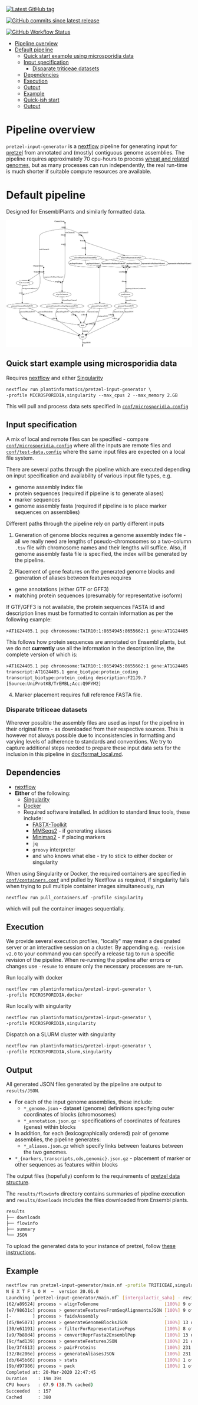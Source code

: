 [![Latest GitHub tag](https://img.shields.io/github/tag/plantinformatics/pretzel-input-generator.svg?label=latest%20release&logo=github&style=for-the-badge)](https://github.com/plantinformatics/pretzel-input-generator/releases)

[![GitHub commits since latest release](https://img.shields.io/github/commits-since/plantinformatics/pretzel-input-generator/latest.svg?style=for-the-badge&logo=github)](https://github.com/plantinformatics/pretzel-input-generator/releases)

[![GitHub Workflow Status](https://img.shields.io/github/workflow/status/plantinformatics/pretzel-input-generator/CI?label=CI%20TESTS&logo=github&style=for-the-badge)](https://github.com/plantinformatics/pretzel-input-generator/actions)


- [Pipeline overview](#pipeline-overview)
- [Default pipeline](#default-pipeline)
  - [Quick start example using microsporidia data](#quick-start-example-using-microsporidia-data)
  - [Input specification](#input-specification)
    - [Disparate triticeae datasets](#disparate-triticeae-datasets)
  - [Dependencies](#dependencies)
  - [Execution](#execution)
  - [Output](#output)
  - [Example](#example)
  - [Quick-ish start](#quick-ish-start)
  - [Output](#output-1)


# Pipeline overview

`pretzel-input-generator` is a [nextflow](https://www.nextflow.io) pipeline for generating input for [pretzel](https://github.com/plantinformatics/pretzel) from annotated and (mostly) contiguous genome assemblies. 
The pipeline requires approximately 70 cpu-hours to process [wheat and related genomes](conf/triticeae.config), but as many processes can run independently, the real run-time is much shorter if suitable compute resources are available.


<!-- TODO: re-generate TOC -->

# Default pipeline

Designed for EnsemblPlants and similarly formatted data.

![doc/dag.png](doc/dag.png)


## Quick start example using microsporidia data


Requires [nextflow](https://www.nextflow.io) and either [Singularity](http://singularity.lbl.gov)

```
nextflow run plantinformatics/pretzel-input-generator \
-profile MICROSPORIDIA,singularity --max_cpus 2 --max_memory 2.GB 
```

This will pull and process data sets specified in [`conf/microsporidia.config`](conf/microsporidia.config)


## Input specification

A mix of local and remote files can be specified - compare [`conf/microsporidia.config`](conf/microsporidia.config) where all the inputs are remote files and [`conf/test-data.config`](conf/test-data.config) where the same input files are expected on a local file system. 

There are several paths through the pipeline which are executed depending on input specification and availability of various input file types, e.g. 

* genome assembly index file 
* protein sequences (required if pipeline is to generate aliases)
* marker sequences
* genome assembly fasta (required if pipeline is to place marker sequences on assemblies)

Different paths through the pipeline rely on partly different inputs

1. Generation of genome blocks requires a genome assembly index file - all we really need are lengths of pseudo-chromosomes so a two-column `.tsv` file with chromosome names and their lengths will suffice. Also, if genome assembly fasta file is specified, the index will be generated by the pipeline.

2. Placement of gene features on the generated genome blocks and generation of aliases between features requires

  * gene annotations (either GTF or GFF3)
  * matching protein sequences (presumably for representative isoform)

If GTF/GFF3 is not available, the protein sequences FASTA id and description lines must be formatted to contain information as per the following example:

```
>AT1G24405.1 pep chromosome:TAIR10:1:8654945:8655662:1 gene:AT1G24405
```

This follows how protein sequences are annotated on Ensembl plants, but we do not **currently** use all the information in the description line, the complete version of which is:

```
>AT1G24405.1 pep chromosome:TAIR10:1:8654945:8655662:1 gene:AT1G24405 transcript:AT1G24405.1 gene_biotype:protein_coding transcript_biotype:protein_coding description:F21J9.7 [Source:UniProtKB/TrEMBL;Acc:Q9FYM2]
```

4. Marker placement requires full reference FASTA file.


### Disparate triticeae datasets 

Wherever possible the assembly files are used as input for the pipeline in their original form - as downloaded from their respective sources. This is however not always possible due to inconsistencies in formatting and varying levels of adherence to standards and conventions. We try to capture additional steps needed to prepare these input data sets for the inclusion in this pipeline in [doc/format_local.md](doc/format_local.md).

## Dependencies

* [nextflow](https://www.nextflow.io)
* **Either** of the following:
  * [Singularity](http://singularity.lbl.gov)
  * [Docker](http://singularity.lbl.gov)
  * Required software installed. In addition to standard linux tools, these include:
    * [FASTX-Toolkit](http://hannonlab.cshl.edu/fastx_toolkit/)
    * [MMSeqs2](https://github.com/soedinglab/mmseqs2) - if generating aliases
    * [Minimap2](https://github.com/lh3/minimap2) - if placing markers
    * `jq`
    * `groovy` interpreter
    * and who knows what else - try to stick to either docker or singularity 
  
When using Singularity or Docker, the required containers are specified in [`conf/containers.conf`](conf/containers.config)
and pulled by Nextflow as required, if singularity fails when trying to pull multiple container images simultaneously, run 

```
nextflow run pull_containers.nf -profile singularity 
```

which will pull the container images sequentially.


## Execution

We provide several execution profiles, "locally" may mean a designated server or an interactive session on a cluster. By appending  e.g. `-revision v2.0` to your command you can specify a release tag to run a specific revision of the pipeline. When re-running the pipeline after errors or changes use `-resume` to ensure only the necessary processes are re-run.

Run locally with docker

```
nextflow run plantinformatics/pretzel-input-generator \
-profile MICROSPORIDIA,docker 
```

Run locally with singularity

```
nextflow run plantinformatics/pretzel-input-generator \
-profile MICROSPORIDIA,singularity 
```

Dispatch on a SLURM cluster with singularity

```
nextflow run plantinformatics/pretzel-input-generator \
-profile MICROSPORIDIA,slurm,singularity
```

## Output

All generated JSON files generated by the pipeline are output to `results/JSON`.

* For each of the input genome assemblies, these include:
  * `*_genome.json` - dataset (genome) definitions specifying outer coordinates of blocks (chromosomes)
  * `*_annotation.json.gz` - specifications of coordinates of features (genes) within blocks
* In addition, for each (lexicographically ordered) pair of genome assemblies, the pipeline generates:
  * `*_aliases.json.gz` which specify links between features between the two genomes.
* `*_{markers,transcripts,cds,genomic}.json.gz` - placement of marker or other sequences as features within blocks 


The output files (hopefully) conform to the requirements of [pretzel data structure](https://github.com/plantinformatics/pretzel-data).

The `results/flowinfo` directory contains summaries of pipeline execution and `results/downloads` includes the files downloaded from Ensembl plants.

```
results
├── downloads
├── flowinfo
├── summary
└── JSON
```

To upload the generated data to your instance of pretzel, follow [these instructions](doc/upload.md).

## Example 


```sh
nextflow run pretzel-input-generator/main.nf -profile TRITICEAE,singularity,slurm -resume
N E X T F L O W  ~  version 20.01.0
Launching `pretzel-input-generator/main.nf` [intergalactic_saha] - revision: a6228acc01
[62/a89524] process > alignToGenome                         [100%] 9 of 9, cached: 8 ✔
[e7/98631c] process > generateFeaturesFromSeqAlignmentsJSON [100%] 9 of 9, cached: 8 ✔
[-        ] process > faidxAssembly                         -
[d5/8e5071] process > generateGenomeBlocksJSON              [100%] 13 of 13, cached: 12 ✔
[30/e61191] process > filterForRepresentativePeps           [100%] 8 of 8, cached: 8 ✔
[a9/7b88d4] process > convertReprFasta2EnsemblPep           [100%] 13 of 13, cached: 11 ✔
[9c/fad139] process > generateFeaturesJSON                  [100%] 21 of 21, cached: 19 ✔
[be/3f4613] process > pairProteins                          [100%] 231 of 231, cached: 157 ✔
[32/8c206e] process > generateAliasesJSON                   [100%] 231 of 231, cached: 157 ✔
[db/645b66] process > stats                                 [100%] 1 of 1 ✔
[9b/d97986] process > pack                                  [100%] 1 of 1 ✔
Completed at: 20-Mar-2020 22:47:45
Duration    : 19m 39s
CPU hours   : 67.9 (38.7% cached)
Succeeded   : 157
Cached      : 380
```


<!-- # BUSCO-based pipeline

This approach is much simpler and yet computationally very intensive.
Its main advantage is that it dos not require gene annotations, all that is required is a set of genome assemblies.

![doc/dag-busco.png](doc/dag-busco.png)

## Quick-ish start

```
nextflow run plantinformatics/pretzel-input-generator/viabusco.nf \
-profile BUSCOs,singularity
```

This will pull and process data sets from [DNA Zoo](https://www.dnazoo.org/) specified in [`conf/dna_zoo_felidae.config`](conf/dna_zoo_felidae.config), consuming around 280 CPU hours and given sufficient resources should complete in a day or so.

## Output

In comparison with the main pipeline the output lacks `*_aliases.json.gz` as features on different genomes are implicitly connected by BUSCOs identifiers. -->
